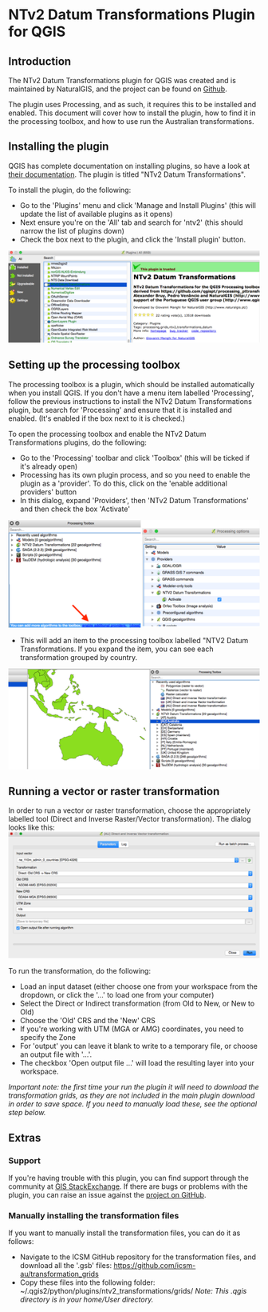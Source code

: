 # NTv2 Datum Transformations Plugin for QGIS

## Introduction

The NTv2 Datum Transformations plugin for QGIS was created and is maintained by NaturalGIS, and the project can be found on [Github](https://github.com/NaturalGIS/ntv2_transformations).

The plugin uses Processing, and as such, it requires this to be installed and enabled. This document will cover how to install the plugin, how to find it in the processing toolbox, and how to use run the Australian transformations.

## Installing the plugin

QGIS has complete documentation on installing plugins, so have a look at [their documentation](http://docs.qgis.org/2.0/en/docs/training_manual/qgis_plugins/fetching_plugins.html). The plugin is titled "NTv2 Datum Transformations". 

To install the plugin, do the following:
 * Go to the 'Plugins' menu and click 'Manage and Install Plugins' (this will update the list of available plugins as it opens)
 * Next ensure you're on the 'All' tab and search for 'ntv2' (this should narrow the list of plugins down)
 * Check the box next to the plugin, and click the 'Install plugin' button.

![NTv2 Datum Transformations Plugin](./images/plugin_in_installer_dialog.png)

## Setting up the processing toolbox

The processing toolbox is a plugin, which should be installed automatically when you install QGIS. If you don't have a menu item labelled 'Processing', follow the previous instructions to install the NTv2 Datum Transformations plugin, but search for 'Processing' and ensure that it is installed and enabled. (It's enabled if the box next to it is checked.)

To open the processing toolbox and enable the NTv2 Datum Transformations plugins, do the following:
 * Go to the 'Processing' toolbar and click 'Toolbox' (this will be ticked if it's already open)
 * Processing has its own plugin process, and so you need to enable the plugin as a 'provider'. To do this, click on the 'enable additional providers' button
 * In this dialog, expand 'Providers', then 'NTv2 Datum Transformations' and then check the box 'Activate'

![Enable providers](./images/providers_both.png)

 * This will add an item to the processing toolbox labelled "NTV2 Datum Transformations. If you expand the item, you can see each transformation grouped by country.

![Transform tools](./images/installed_plugin.png)

<div style="page-break-after: always;"></div>

## Running a vector or raster transformation

In order to run a vector or raster transformation, choose the appropriately labelled tool (Direct and Inverse Raster/Vector transformation). The dialog looks like this:
![Transform tools](./images/tool_dialog.png)

To run the transformation, do the following:
 * Load an input dataset (either choose one from your workspace from the dropdown, or click the '...' to load one from your computer)
 * Select the Direct or Indirect transformation (from Old to New, or New to Old)
 * Choose the 'Old' CRS and the 'New' CRS
 * If you're working with UTM (MGA or AMG) coordinates, you need to specify the Zone
 * For 'output' you can leave it blank to write to a temporary file, or choose an output file with '...'.
 * The checkbox 'Open output file ...' will load the resulting layer into your workspace.

*Important note: the first time your run the plugin it will need to download the transformation grids, as they are not included in the main plugin download in order to save space. If you need to manually load these, see the optional step below.* 

<div style="page-break-after: always;"></div>

## Extras

### Support

If you're having trouble with this plugin, you can find support through the community at [GIS StackExchange](gis.stackexchange.com). If there are bugs or problems with the plugin, you can raise an issue against the [project on GitHub](https://github.com/NaturalGIS/ntv2_transformations).

### Manually installing the transformation files

If you want to manually install the transformation files, you can do it as follows:
 * Navigate to the ICSM GitHub repository for the transformation files, and download all the '.gsb' files: https://github.com/icsm-au/transformation_grids
 * Copy these files into the following folder: ~/.qgis2/python/plugins/ntv2_transformations/grids/ *Note: This .qgis directory is in your home/User directory.*
